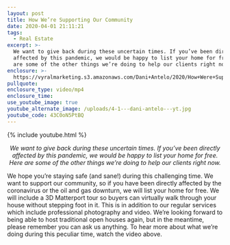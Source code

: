 ```yaml
---
layout: post
title: How We’re Supporting Our Community
date: 2020-04-01 21:11:21
tags:
  - Real Estate
excerpt: >-
  We want to give back during these uncertain times. If you’ve been directly
  affected by this pandemic, we would be happy to list your home for free. Here
  are some of the other things we’re doing to help our clients right now.
enclosure: >-
  https://vyralmarketing.s3.amazonaws.com/Dani+Antelo/2020/How+Were+Supporting+Our+Community.mp4
pullquote:
enclosure_type: video/mp4
enclosure_time:
use_youtube_image: true
youtube_alternate_image: /uploads/4-1---dani-antelo---yt.jpg
youtube_code: 43C0oN5PtBQ
---
```


{% include youtube.html %}

<p style="text-align:center"><em>We want to give back during these uncertain times. If you’ve been directly affected by this pandemic, we would be happy to list your home for free. Here are some of the other things we’re doing to help our clients right now.</em></p>

We hope you’re staying safe (and sane\!) during this challenging time. We want to support our community, so if you have been directly affected by the coronavirus or the oil and gas downturn, we will list your home for free. We will include a 3D Matterport tour so buyers can virtually walk through your house without stepping foot in it. This is in addition to our regular services which include professional photography and video. We’re looking forward to being able to host traditional open houses again, but in the meantime, please remember you can ask us anything. To hear more about what we’re doing during this peculiar time, watch the video above.